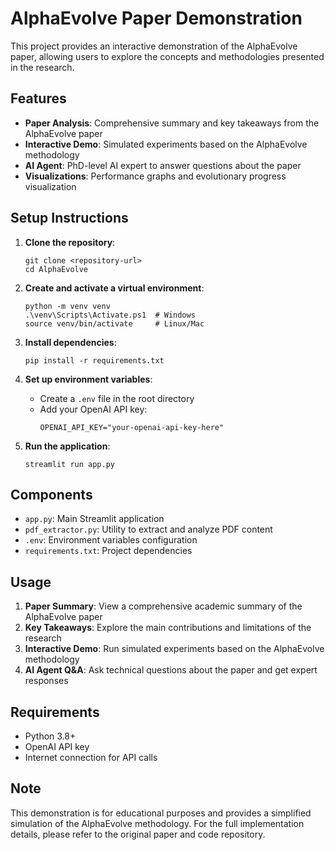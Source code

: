 # AlphaEvolve Paper Demonstration

This project provides an interactive demonstration of the AlphaEvolve paper, allowing users to explore the concepts and methodologies presented in the research.

## Features

- **Paper Analysis**: Comprehensive summary and key takeaways from the AlphaEvolve paper
- **Interactive Demo**: Simulated experiments based on the AlphaEvolve methodology
- **AI Agent**: PhD-level AI expert to answer questions about the paper
- **Visualizations**: Performance graphs and evolutionary progress visualization

## Setup Instructions

1. **Clone the repository**:
   ```
   git clone <repository-url>
   cd AlphaEvolve
   ```

2. **Create and activate a virtual environment**:
   ```
   python -m venv venv
   .\venv\Scripts\Activate.ps1  # Windows
   source venv/bin/activate     # Linux/Mac
   ```

3. **Install dependencies**:
   ```
   pip install -r requirements.txt
   ```

4. **Set up environment variables**:
   - Create a `.env` file in the root directory
   - Add your OpenAI API key:
     ```
     OPENAI_API_KEY="your-openai-api-key-here"
     ```

5. **Run the application**:
   ```
   streamlit run app.py
   ```

## Components

- `app.py`: Main Streamlit application
- `pdf_extractor.py`: Utility to extract and analyze PDF content
- `.env`: Environment variables configuration
- `requirements.txt`: Project dependencies

## Usage

1. **Paper Summary**: View a comprehensive academic summary of the AlphaEvolve paper
2. **Key Takeaways**: Explore the main contributions and limitations of the research
3. **Interactive Demo**: Run simulated experiments based on the AlphaEvolve methodology
4. **AI Agent Q&A**: Ask technical questions about the paper and get expert responses

## Requirements

- Python 3.8+
- OpenAI API key
- Internet connection for API calls

## Note

This demonstration is for educational purposes and provides a simplified simulation of the AlphaEvolve methodology. For the full implementation details, please refer to the original paper and code repository.
